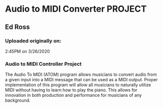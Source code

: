 # Audio to MIDI Converter PROJECT
## Ed Ross

### Uploaded originally on:
2:45PM on 3/26/2020

### Audio to MIDI Controller Project
The Audio To MIDI (ATOM) program allows musicians to convert audio from a given input into a MIDI message that can be used as a MIDI output. Proper implementation of this program will allow all musicians to naturally utilize MIDI without having to learn how to play the piano. This allows for innovation in both production and performance for musicians of any background.
